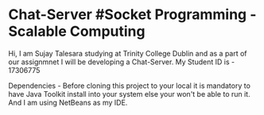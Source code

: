 # Chat-Server #Socket Programming - Scalable Computing

Hi, I am Sujay Talesara studying at Trinity College Dublin and as a part of our assignmnet I will be developing a Chat-Server.
My Student ID is - 17306775

Dependencies - 
Before cloning this project to your local it is mandatory to have Java Toolkit install into your system else your won't be able to run it. And I am using NetBeans as my IDE.
